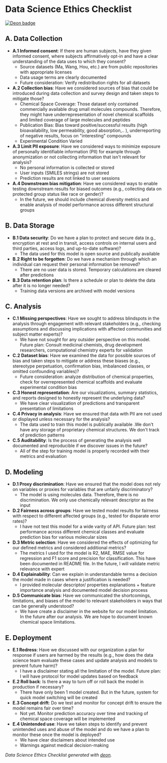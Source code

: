 # Data Science Ethics Checklist

[![Deon badge](https://img.shields.io/badge/ethics%20checklist-deon-brightgreen.svg?style=popout-square)](http://deon.drivendata.org/)

## A. Data Collection
 - **A.1 Informed consent**: If there are human subjects, have they given informed consent, where subjects affirmatively opt-in and have a clear understanding of the data uses to which they consent?
    - Source datasets (Ma, Wang, Hou, etc.) are from public repositories with appropriate licenses
    - Data usage terms are clearly documented
    - Future consideration: Verify redistribution rights for all datasets
 - **A.2 Collection bias**: Have we considered sources of bias that could be introduced during data collection and survey design and taken steps to mitigate those?
    - Chemical Space Coverage: Those dataset only contained commercially available drug small molecules compounds. Therefore, they might have underrepresentation of novel chemical scaffolds and limited coverage of large molecules and peptides
    - Publication Bias: Bias toward positive/successful results (high bioavailability,  low permeability, good absorption,.. ), underreporting of negative results, focus on "interesting" compounds
    - Experimental Condition Varied
 - **A.3 Limit PII exposure**: Have we considered ways to minimize exposure of personally identifiable information (PII) for example through anonymization or not collecting information that isn't relevant for analysis?
    - No personal information is collected or stored
    - User inputs (SMILES strings) are not stored
    - Prediction results are not linked to user sessions
 - **A.4 Downstream bias mitigation**: Have we considered ways to enable testing downstream results for biased outcomes (e.g., collecting data on protected group status like race or gender)?
    - In the future, we should include chemical diversity metrics and enable analysis of model performance across different structural groups

## B. Data Storage
 - **B.1 Data security**: Do we have a plan to protect and secure data (e.g., encryption at rest and in transit, access controls on internal users and third parties, access logs, and up-to-date software)?
    - The data used for this model is open source and publically available 
 - **B.2 Right to be forgotten**: Do we have a mechanism through which an individual can request their personal information be removed?
    - There are no user data is stored. Temporary calculations are cleared after predictions
 - **B.3 Data retention plan**: Is there a schedule or plan to delete the data after it is no longer needed?
    - Training data versions are archived with model versions

## C. Analysis
 - **C.1 Missing perspectives**: Have we sought to address blindspots in the analysis through engagement with relevant stakeholders (e.g., checking assumptions and discussing implications with affected communities and subject matter experts)?
    - We have not sought for any outsider perspective on this model. Future plan: Consult medicinal chemists, drug development researchers, computational chemistry experts for validation
 - **C.2 Dataset bias**: Have we examined the data for possible sources of bias and taken steps to mitigate or address these biases (e.g., stereotype perpetuation, confirmation bias, imbalanced classes, or omitted confounding variables)?
    - Future consideration: analyze distribution of chemical properties, check for overrepresented chemical scaffolds and evaluate experimental condition bias
 - **C.3 Honest representation**: Are our visualizations, summary statistics, and reports designed to honestly represent the underlying data?
    - We have clear visualization of predictions and transparent presentation of limitations
 - **C.4 Privacy in analysis**: Have we ensured that data with PII are not used or displayed unless necessary for the analysis?
    - The data used to train this model is publically available .We don't have any storage of proprietary chemical structures. We don't track of prediction patterns
 - **C.5 Auditability**: Is the process of generating the analysis well documented and reproducible if we discover issues in the future?
    - All of the step for training model is properly recorded with their metrics and evaluation

## D. Modeling
 - **D.1 Proxy discrimination**: Have we ensured that the model does not rely on variables or proxies for variables that are unfairly discriminatory?
    - The model is using molecules data. Therefore, there is no discrimination. We only use chemically relevant descriptor as the input 
 - **D.2 Fairness across groups**: Have we tested model results for fairness with respect to different affected groups (e.g., tested for disparate error rates)?
    - I have not test this model for a wide varity of API. Future plan: test performance across different chemical classes and evaluate prediction bias for various molecular sizes
 - **D.3 Metric selection**: Have we considered the effects of optimizing for our defined metrics and considered additional metrics?
    - The metrics I used for the model is R2, MAE, RMSE value for regression and F1 score and precision for classification. This have been documented in README file. In the future, I will validate  metric relevance with expert
 - **D.4 Explainability**: Can we explain in understandable terms a decision the model made in cases where a justification is needed?
    - I provided molecular descriptor/ properties explanations + feature importance analysis and documented model decision process
 - **D.5 Communicate bias**: Have we communicated the shortcomings, limitations, and biases of the model to relevant stakeholders in ways that can be generally understood?
    - We have create a disclaimer in the website for our model limitation. In the future after our analysis. We are hope to document known chemical space limitations.

## E. Deployment
 - **E.1 Redress**: Have we discussed with our organization a plan for response if users are harmed by the results (e.g., how does the data science team evaluate these cases and update analysis and models to prevent future harm)?
    - I have a disclaimer stating all the limitation of the model. Future plan: I will have protocol for model updates based on feedback
 - **E.2 Roll back**: Is there a way to turn off or roll back the model in production if necessary?
    - There have only been 1 model created. But in the future, system for quick model switching will be created
 - **E.3 Concept drift**: Do we test and monitor for concept drift to ensure the model remains fair over time?
    -  Not yet. Monitor prediction accuracy over time and  tracking of chemical space coverage
 will be implemented
 - **E.4 Unintended use**: Have we taken steps to identify and prevent unintended uses and abuse of the model and do we have a plan to monitor these once the model is deployed?
    - We have clear disclaimers about intended use
    - Warnings against medical decision-making


*Data Science Ethics Checklist generated with [deon](http://deon.drivendata.org).*